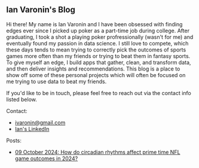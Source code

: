## Ian Varonin's Blog

Hi there! My name is Ian Varonin and I have been obsessed with finding edges ever since I picked up poker as a part-time job during college. After graduating, I took a shot a playing poker profressionally (wasn't for me) and eventually found my passion in data science. I still love to compete, which these days tends to mean trying to correctly pick the outcomes of sports games more often than my friends or trying to beat them in fantasy sports. To give myself an edge, I build apps that gather, clean, and transform data, and then deliver insights and recommendations. This blog is a place to show off some of these personal projects which will often be focused on me trying to use data to beat my friends.

If you'd like to be in touch, please feel free to reach out via the contact info listed below. 

Contact: 
- ivaronin@gmail.com
- [Ian's LinkedIn](https://www.linkedin.com/in/ianvaronin/)

Posts:
- [09 October 2024: How do circadian rhythms affect prime time NFL game outcomes in 2024?](https://ivaronin.github.io/2024/10/09/nfl_circadian_rhythm.html)
